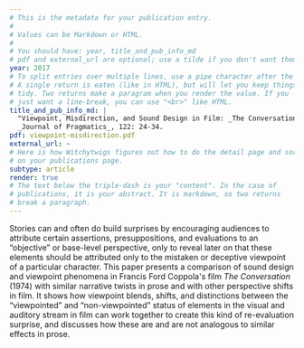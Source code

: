 ```yaml
---
# This is the metadata for your publication entry.
#
# Values can be Markdown or HTML.
#
# You should have: year, title_and_pub_info_md
# pdf and external_url are optional; use a tilde if you don't want them.
year: 2017
# To split entries over multiple lines, use a pipe character after the key.
# A single return is eaten (like in HTML), but will let you keep things
# tidy. Two returns make a paragram when you render the value. If you 
# just want a line-break, you can use "<br>" like HTML.
title_and_pub_info_md: |
  "Viewpoint, Misdirection, and Sound Design in Film: _The Conversation_."
  _Journal of Pragmatics_, 122: 24-34.
pdf: viewpoint-misdirection.pdf
external_url: ~
# Here is how Witchytwigs figures out how to do the detail page and sort
# on your publications page.
subtype: article
render: true
# The text below the triple-dash is your "content". In the case of
# publications, it is your abstract. It is markdown, so two returns
# break a paragraph.
---
```

Stories can and often do build surprises by encouraging audiences to attribute certain assertions, presuppositions, and evaluations to an “objective” or base-level perspective, only to reveal later on that these elements should be attributed only to the mistaken or deceptive viewpoint of a particular character. This paper presents a comparison of sound design and viewpoint phenomena in Francis Ford Coppola's film _The Conversation_ (1974) with similar narrative twists in prose and with other perspective shifts in film. It shows how viewpoint blends, shifts, and distinctions between the “viewpointed” and “non-viewpointed” status of elements in the visual and auditory stream in film can work together to create this kind of re-evaluation surprise, and discusses how these are and are not analogous to similar effects in prose.
